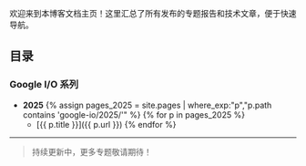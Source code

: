 欢迎来到本博客文档主页！这里汇总了所有发布的专题报告和技术文章，便于快速导航。

## 目录

### Google I/O 系列
- **2025**
  {% assign pages_2025 = site.pages | where_exp:"p","p.path contains 'google-io/2025/'" %}
  {% for p in pages_2025 %}
  - [{{ p.title }}]({{ p.url }})
  {% endfor %}
---

> 持续更新中，更多专题敬请期待！ 